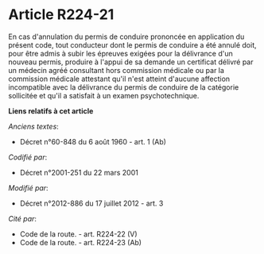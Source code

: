 # Article R224-21

En cas d'annulation du permis de conduire prononcée en application du présent code, tout conducteur dont le permis de
conduire a été annulé doit, pour être admis à subir les épreuves exigées pour la délivrance d'un nouveau permis, produire à
l'appui de sa demande un certificat délivré par un médecin agréé consultant hors commission médicale ou par la commission
médicale attestant qu'il n'est atteint d'aucune affection incompatible avec la délivrance du permis de conduire de la
catégorie sollicitée et qu'il a satisfait à un examen psychotechnique.

**Liens relatifs à cet article**

_Anciens textes_:

  - Décret n°60-848 du 6 août 1960 - art. 1 (Ab)

_Codifié par_:

  - Décret n°2001-251 du 22 mars 2001

_Modifié par_:

  - Décret n°2012-886 du 17 juillet 2012 - art. 3

_Cité par_:

  - Code de la route. - art. R224-22 (V)
  - Code de la route. - art. R224-23 (Ab)
